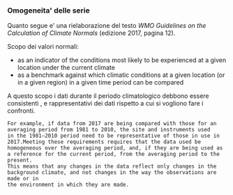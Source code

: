 ### Omogeneita' delle serie

Quanto segue e' una rielaborazione del testo *WMO Guidelines on the Calculation of Climate Normals* (edizione 2017, pagina 12).

Scopo dei valori normali:
- as an indicator of the conditions most likely to be experienced at a given location under the current climate
- as a benchmark against which climatic conditions at a given location (or in a given region) in a given time period can be compared

A questo scopo i dati durante il periodo climatologico debbono essere consistenti , e rappresentativi dei dati rispetto a cui si vogliono fare i confronti.

```
For example, if data from 2017 are being compared with those for an averaging period from 1981 to 2010, the site and instruments used 
in the 1981–2010 period need to be representative of those in use in 2017.Meeting these requirements requires that the data used be 
homogeneous over the averaging period, and, if they are being used as a reference for the current period, from the averaging period to the present. 
This means that any changes in the data reflect only changes in the background climate, and not changes in the way the observations are made or in 
the environment in which they are made.
```
